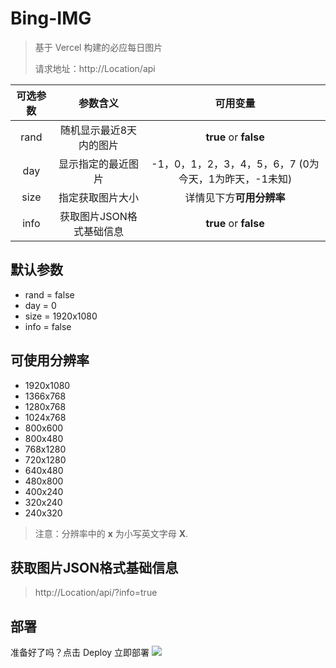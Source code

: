 # Bing-IMG
> 基于 Vercel 构建的必应每日图片  
> 
> 请求地址：http://Location/api

| 可选参数 | 参数含义 | 可用变量 |
| :------------: | :-------------: | :------------: |
| rand | 随机显示最近8天内的图片 | **true** or **false** |
| day | 显示指定的最近图片 | -1，0，1，2，3，4，5，6，7 (0为今天，1为昨天，-1未知) |
| size | 指定获取图片大小 | 详情见下方**可用分辨率** |
| info | 获取图片JSON格式基础信息 | **true** or **false** |

## 默认参数

* rand = false
* day = 0
* size = 1920x1080
* info = false

## 可使用分辨率

* 1920x1080
* 1366x768
* 1280x768
* 1024x768
* 800x600
* 800x480
* 768x1280
* 720x1280
* 640x480
* 480x800
* 400x240
* 320x240
* 240x320

> 注意：分辨率中的 **x** 为小写英文字母 **X**.

## 获取图片JSON格式基础信息

> http://Location/api/?info=true

## 部署
准备好了吗？点击 Deploy 立即部署
<a href="https://vercel.com/new/project?template=https://github.com/simpfun/Bing-IMG/main"><img src="https://vercel.com/button"></a>
